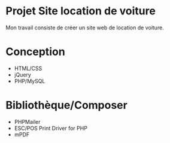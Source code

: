 # Projet Site location de voiture 

Mon travail consiste de créer un site web de location de voiture.

# Conception 

 - HTML/CSS
 - jQuery
 - PHP/MySQL
 # Bibliothèque/Composer
 -  PHPMailer
 -  ESC/POS Print Driver for PHP
 -  mPDF
